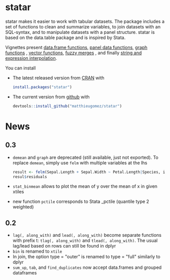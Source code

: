 statar
======

statar makes it easier to work with tabular datasets. The package includes a set of functions to clean and summarize variables, to join datasets with an SQL-syntax, and to manipulate datasets with a panel
structure. statar is based on the data.table package and is inspired by Stata.

Vignettes present [data.frame functions](vignettes/data.frame.Rmd), [panel data functions](vignettes/panel-data.Rmd), [graph functions](vignettes/graph.Rmd) , [vector functions](vignettes/vector.Rmd), [fuzzy merges](vignettes/merge-records.Rmd) , and finally [string and expression interpolation](vignettes/macros.Rmd).

You can install 

- The latest released version from [CRAN](http://cran.r-project.org/web/packages/statar/index.html) with

	```R
	install.packages("statar")
	```
-  The current version from [github](https://github.com/matthieugomez/statar) with  

	```R
	devtools::install_github("matthieugomez/statar")
	```




# News
## 0.3
- `demean` and `graph` are deprecated (still available, just not exported). To replace `demean`, simply use `felm` with multiple variables at the lhs

	```R
	result <- felm(Sepal.Length + Sepal.Width ~ Petal.Length|Species, iris, na.action = NULL)
	resul$residuals
	```

- `stat_binmean` allows to plot the mean of y over the mean of x in given xtiles
- new function `pctile`  corresponds to Stata _pctile (quantile type 2 weighted)

## 0.2
- `lag(, along_with)` and `lead(, along_with)` become separate functions with prefix t: `tlag(, along_with)` and `tlead(, along_with)`. The usual lag/lead based on rows can still be found in dplyr
- `bin` is renamed to `xtile`
- In join, the option type = "outer" is renamed to type = "full" similarly to dplyr
- `sum_up`, `tab`, and `find_duplicates` now accept data.frames and grouped dataframes




